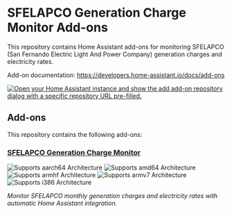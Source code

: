 # SFELAPCO Generation Charge Monitor Add-ons

This repository contains Home Assistant add-ons for monitoring SFELAPCO (San Fernando Electric Light And Power Company) generation charges and electricity rates.

Add-on documentation: <https://developers.home-assistant.io/docs/add-ons>

[![Open your Home Assistant instance and show the add add-on repository dialog with a specific repository URL pre-filled.](https://my.home-assistant.io/badges/supervisor_add_addon_repository.svg)](https://my.home-assistant.io/redirect/supervisor_add_addon_repository/?repository_url=https%3A%2F%2Fgithub.com%2Fyourusername%2Fhomeassistant-sfelapco-generation-charge)

## Add-ons

This repository contains the following add-ons:

### [SFELAPCO Generation Charge Monitor](./sfelapco)

![Supports aarch64 Architecture][aarch64-shield]
![Supports amd64 Architecture][amd64-shield]
![Supports armhf Architecture][armhf-shield]
![Supports armv7 Architecture][armv7-shield]
![Supports i386 Architecture][i386-shield]

_Monitor SFELAPCO monthly generation charges and electricity rates with automatic Home Assistant integration._

<!--

Notes to developers after forking or using the github template feature:
- While developing comment out the 'image' key from 'sfelapco/config.yaml' to make the supervisor build the addon
  - Remember to put this back when pushing up your changes.
- When you merge to the 'main' branch of your repository a new build will be triggered.
  - Make sure you adjust the 'version' key in 'sfelapco/config.yaml' when you do that.
  - Make sure you update 'sfelapco/CHANGELOG.md' when you do that.
  - The first time this runs you might need to adjust the image configuration on github container registry to make it public
  - You may also need to adjust the github Actions configuration (Settings > Actions > General > Workflow > Read & Write)
- Adjust the 'image' key in 'sfelapco/config.yaml' so it points to your username instead of 'home-assistant'.
  - This is where the build images will be published to.
- Adjust all keys/url's that points to 'yourusername' to now point to your actual user/fork.
- Share your repository on the forums https://community.home-assistant.io/c/projects/9
- Do awesome stuff!
 -->

[aarch64-shield]: https://img.shields.io/badge/aarch64-yes-green.svg
[amd64-shield]: https://img.shields.io/badge/amd64-yes-green.svg
[armhf-shield]: https://img.shields.io/badge/armhf-yes-green.svg
[armv7-shield]: https://img.shields.io/badge/armv7-yes-green.svg
[i386-shield]: https://img.shields.io/badge/i386-yes-green.svg
